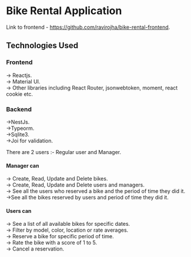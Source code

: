 # Bike Rental Application

Link to frontend - https://github.com/ravirojha/bike-rental-frontend.    

## Technologies Used

### Frontend
-> Reactjs.   
-> Material UI.   
-> Other libraries including React Router, jsonwebtoken, moment, react cookie etc.   

### Backend
->NestJs.   
->Typeorm.   
->Sqlite3.   
->Joi for validation.   

There are 2 users :- Regular user and Manager.    

#### Manager can     
-> Create, Read, Update and Delete bikes.    
-> Create, Read, Update and Delete users and managers.    
-> See all the users who reserved a bike and the period of time they did it.    
->See all the bikes reserved by users and period of time they did it.    

#### Users can     
-> See a list of all available bikes for specific dates.    
-> Filter by model, color, location or rate averages.    
-> Reserve a bike for specific period of time.    
-> Rate the bike with a score of 1 to 5.    
-> Cancel a reservation.    
